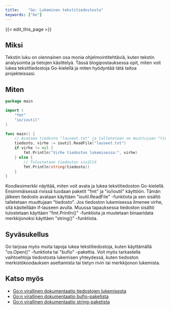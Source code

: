 ```yaml
---
title:    "Go: Lukeminen tekstitiedostosta"
keywords: ["Go"]
---
```


{{< edit_this_page >}}

## Miksi

Tekstin luku on olennainen osa monia ohjelmointitehtäviä, kuten tekstin analysointia ja tietojen käsittelyä. Tässä blogipostauksessa opit, miten voit lukea tekstitiedostoja Go-kielellä ja miten hyödyntää tätä taitoa projekteissasi.

## Miten

```Go 
package main 

import (
	"fmt"
	"io/ioutil"
)

func main() {
	// Avataan tiedosto "lauseet.txt" ja talletetaan se muuttujaan "tiedosto"
	tiedosto, virhe := ioutil.ReadFile("lauseet.txt")
	if virhe != nil {
		fmt.Println("Virhe tiedoston lukemisessa:", virhe)
	} else {
		// Tulostetaan tiedoston sisältö
		fmt.Println(string(tiedosto))
	}
}
```

Koodiesimerkki näyttää, miten voit avata ja lukea tekstitiedoston Go-kielellä. Ensimmäisessä rivissä tuodaan paketit "fmt" ja "io/ioutil" käyttöön. Tämän jälkeen tiedosto avataan käyttäen "ioutil.ReadFile" -funktiota ja sen sisältö talletetaan muuttujaan "tiedosto". Jos tiedoston lukemisessa ilmenee virhe, sitä käsitellään if-lauseen avulla. Muussa tapauksessa tiedoston sisältö tulostetaan käyttäen "fmt.Println()" -funktiota ja muutetaan binaaridata merkkijonoksi käyttäen "string()" -funktiota.

## Syväsukellus

Go tarjoaa myös muita tapoja lukea tekstitiedostoja, kuten käyttämällä "os.Open()" -funktiota tai "bufio" -pakettia. Voit myös tarkastella vaihtoehtoja tiedostosta lukemisen yhteydessä, kuten tiedoston merkistökoodauksen asettamista tai tietyn rivin tai merkkijonon lukemista.

## Katso myös

- [Go:n virallinen dokumentaatio tiedostojen lukemisesta](https://golang.org/pkg/os/#Open)
- [Go:n virallinen dokumentaatio bufio-paketista](https://golang.org/pkg/bufio/)
- [Go:n virallinen dokumentaatio string-paketista](https://golang.org/pkg/strings/)